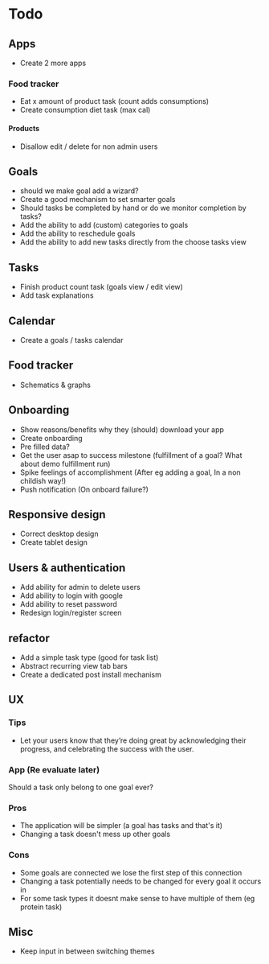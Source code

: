 # Todo

## Apps

- Create 2 more apps


### Food tracker

- Eat x amount of product task (count adds consumptions)
- Create consumption diet task (max cal)

#### Products

- Disallow edit / delete for non admin users


## Goals

- should we make goal add a wizard?
- Create a good mechanism to set smarter goals
- Should tasks be completed by hand or do we monitor completion by tasks?
- Add the ability to add (custom) categories to goals
- Add the ability to reschedule goals
- Add the ability to add new tasks directly from the choose tasks view


## Tasks

- Finish product count task (goals view / edit view) 
- Add task explanations


## Calendar

- Create a goals / tasks calendar


## Food tracker

- Schematics & graphs


## Onboarding

- Show reasons/benefits why they (should) download your app
- Create onboarding
- Pre filled data?
- Get the user asap to success milestone (fulfillment of a goal? What about demo fulfillment run)
- Spike feelings of accomplishment (After eg adding a goal,  In a non childish way!)
- Push notification (On onboard failure?)


## Responsive design

- Correct desktop design
- Create tablet design


## Users & authentication

- Add ability for admin to delete users
- Add ability to login with google
- Add ability to reset password
- Redesign login/register screen


## refactor

- Add a simple task type (good for task list)
- Abstract recurring view tab bars
- Create a dedicated post install mechanism


## UX

### Tips

- Let your users know that they’re doing great by acknowledging their progress, and celebrating the success with the user.


### App (Re evaluate later)

Should a task only belong to one goal ever?

### Pros

- The application will be simpler (a goal has tasks and that's it)
- Changing a task doesn't mess up other goals


### Cons

- Some goals are connected we lose the first step of this connection 
- Changing a task potentially needs to be changed for every goal it occurs in
- For some task types it doesnt make sense to have multiple of them (eg protein task)

## Misc

- Keep input in between switching themes